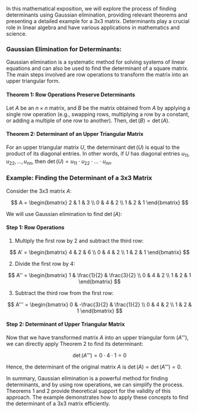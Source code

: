 In this mathematical exposition, we will explore the process of finding determinants using Gaussian elimination, providing relevant theorems and presenting a detailed example for a 3x3 matrix. Determinants play a crucial role in linear algebra and have various applications in mathematics and science.

### Gaussian Elimination for Determinants:

Gaussian elimination is a systematic method for solving systems of linear equations and can also be used to find the determinant of a square matrix. The main steps involved are row operations to transform the matrix into an upper triangular form.

#### Theorem 1: Row Operations Preserve Determinants

Let $A$ be an $n \times n$ matrix, and $B$ be the matrix obtained from $A$ by applying a single row operation (e.g., swapping rows, multiplying a row by a constant, or adding a multiple of one row to another). Then, $\det(B) = \det(A)$.

#### Theorem 2: Determinant of an Upper Triangular Matrix

For an upper triangular matrix $U$, the determinant $\det(U)$ is equal to the product of its diagonal entries. In other words, if $U$ has diagonal entries $u_{11}, u_{22}, \ldots, u_{nn}$, then $\det(U) = u_{11} \cdot u_{22} \cdot \ldots \cdot u_{nn}$.

### Example: Finding the Determinant of a 3x3 Matrix

Consider the 3x3 matrix $A$:

$$
A = \begin{bmatrix}
2 & 1 & 3 \\
0 & 4 & 2 \\
1 & 2 & 1
\end{bmatrix}
$$

We will use Gaussian elimination to find $\det(A)$:

#### Step 1: Row Operations

1. Multiply the first row by 2 and subtract the third row:

$$
A' = \begin{bmatrix}
4 & 2 & 6 \\
0 & 4 & 2 \\
1 & 2 & 1
\end{bmatrix}
$$

2. Divide the first row by 4:

$$
A'' = \begin{bmatrix}
1 & \frac{1}{2} & \frac{3}{2} \\
0 & 4 & 2 \\
1 & 2 & 1
\end{bmatrix}
$$

3. Subtract the third row from the first row:

$$
A''' = \begin{bmatrix}
0 & -\frac{3}{2} & \frac{1}{2} \\
0 & 4 & 2 \\
1 & 2 & 1
\end{bmatrix}
$$

#### Step 2: Determinant of Upper Triangular Matrix

Now that we have transformed matrix $A$ into an upper triangular form ($A'''$), we can directly apply Theorem 2 to find its determinant:

$$
\det(A''') = 0 \cdot 4 \cdot 1 = 0
$$

Hence, the determinant of the original matrix $A$ is $\det(A) = \det(A''') = 0$.

In summary, Gaussian elimination is a powerful method for finding determinants, and by using row operations, we can simplify the process. Theorems 1 and 2 provide theoretical support for the validity of this approach. The example demonstrates how to apply these concepts to find the determinant of a 3x3 matrix efficiently.